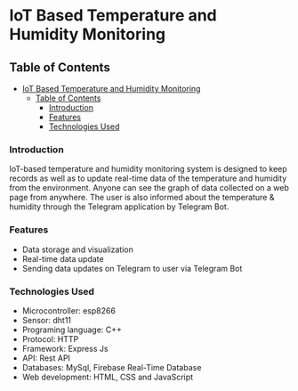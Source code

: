 # IoT Based Temperature and Humidity Monitoring


## Table of Contents

- [IoT Based Temperature and Humidity Monitoring](#iot-based-temperature-and-humidity-monitoring)
  - [Table of Contents](#table-of-contents)
    - [Introduction](#introduction)
    - [Features](#features)
    - [Technologies Used](#technologies-used)

### Introduction
IoT-based temperature and humidity monitoring system is designed to keep records as well as to update real-time data of the temperature and humidity from the environment. Anyone can see the graph of data collected on a web page from anywhere. The user is also informed about the temperature & humidity through the Telegram application by Telegram Bot.

### Features
- Data storage and visualization
- Real-time data update
- Sending data updates on Telegram to user via Telegram Bot

### Technologies Used
- Microcontroller: esp8266
- Sensor: dht11
- Programing language: C++
- Protocol: HTTP
- Framework: Express Js
- API: Rest API
- Databases: MySql, Firebase Real-Time Database
- Web development: HTML, CSS and JavaScript



